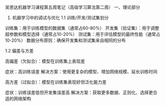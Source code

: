 吴恩达机器学习课程第五周笔记（高级学习算法第二周）
一、理论部分
1. 机器学习中的调试与优化
1.1 训练/开发/测试集划分

训练集：用于训练模型的数据集（通常占60-80%）
开发集（验证集）：用于调整超参数和模型选择（通常占10-20%）
测试集：用于评估模型的最终性能（通常占10-20%）
数据分布原则：确保开发集和测试集来自相同的分布

1.2 偏差与方差

高偏差（欠拟合）：模型在训练集上表现差

症状：高训练误差
解决方案：使用更复杂的模型、增加网络规模、延长训练时间


高方差（过拟合）：模型在训练集表现好但泛化能力差

症状：训练误差低但开发集误差高
解决方案：获取更多数据、正则化、选择更合适的网络架构
